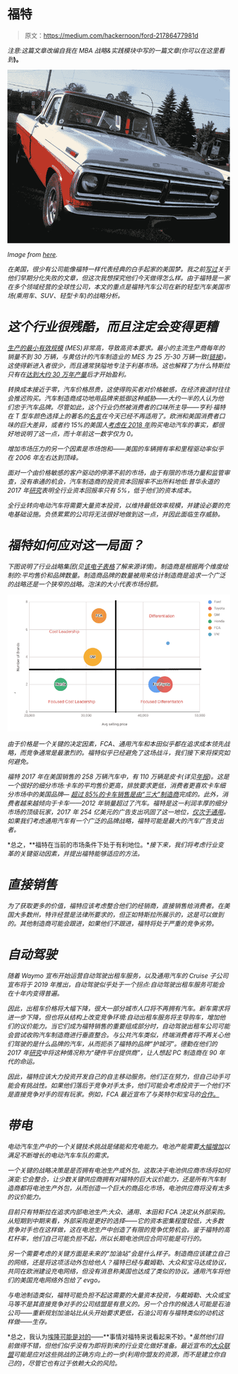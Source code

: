 # 福特

> 原文：<https://medium.com/hackernoon/ford-21786477981d>

*注意:这篇文章改编自我在 MBA 战略&实践模块中写的一篇文章(你可以在这里看到*[](https://warwick.ac.uk/services/aro/dar/quality/modules/postgraduate/ib/ib9t1/)**)。**

*![](img/d90c91d9fbad9367e559a84509d4b077.png)*

*Image from [here](https://www.thoughtco.com/ford-f-series-pickup-trucks-1973-1979-3273774).*

*在美国，很少有公司能像福特一样代表经典的白手起家的美国梦。我之前[写过](https://hackernoon.com/edsels-waterfall-2997e57c453b)关于他们早期分化失败的文章，但这次我想探究他们今天做得怎么样。由于福特是一家在多个领域经营的全球性公司，本文的重点是福特汽车公司在新的轻型汽车美国市场(乘用车、SUV、轻型卡车)的战略分析。*

# *这个行业很残酷，而且注定会变得更糟*

*[生产的最小有效规模](https://en.wikipedia.org/wiki/Minimum_efficient_scale) (MES)非常高，导致高资本要求。最小的主流生产商每年的销量不到 30 万辆，与黄估计的汽车制造业的 MES 为 25 万-30 万辆一致([链接](https://www.jstor.org/stable/4177434?seq=1#page_scan_tab_contents))。这使得新进入者很少，而且通常狭隘地专注于利基市场。这也解释了为什么特斯拉只有在[达到大约 30 万年产量](https://www.statista.com/statistics/715421/tesla-quarterly-vehicle-production/)后才开始盈利。*

*转换成本接近于零，汽车价格昂贵，这使得购买者对价格敏感，在经济衰退时往往会推迟购买。汽车制造商成功地用品牌来抵御这种威胁——大约一半的人认为他们忠于汽车品牌。尽管如此，这个行业仍然被消费者的口味所主导——亨利·福特在 T 型车颜色选择上的著名的[名言](https://www.goodreads.com/quotes/tag/model-t)在今天已经不再适用了。欧洲和美国消费者口味的巨大差异，或者约 15%的美国人[考虑在 2018 年](https://www.statista.com/statistics/512998/number-of-hybrid-electronic-vehicles-owned-by-persons-in-affluent-american-households/)购买电动汽车的事实，都很好地说明了这一点，而十年前这一数字仅为 0。*

*增加市场压力的另一个因素是市场饱和——美国的车辆拥有率和里程驱动率似乎在 2006 年左右达到顶峰。*

*面对一个由价格敏感的客户驱动的停滞不前的市场，由于有限的市场力量和监管审查，没有串通的机会，汽车制造商的投资资本回报率不出所料地低:普华永道的 2017 年[研究](https://www.strategyand.pwc.com/trend/2017-automotive-industry-trends)表明全行业资本回报率只有 5%，低于他们的资本成本。*

*全行业转向电动汽车将需要大量资本投资，以维持最低效率规模，并建设必要的充电基础设施。负债累累的公司将无法很好地做到这一点，并因此面临生存威胁。*

# *福特如何应对这一局面？*

*下图说明了行业战略集团(见[该电子表格](https://docs.google.com/spreadsheets/d/13dANUp9ExKRip7Bk1AwLDtAt_uigpV0UnUT16UlQPoE/edit?zx=y4mqbghhd4qx#gid=0&range=B13)了解来源详情)。制造商是根据两个维度绘制的:平均售价和品牌数量。制造商品牌的数量被用来估计制造商是追求一个广泛的战略还是一个狭窄的战略。泡沫的大小代表市场份额。*

*![](img/c93cf7581cde1f091a74462411ac9deb.png)*

*由于价格是一个关键的决定因素，FCA、通用汽车和本田似乎都在追求成本领先战略，而竞争通常是最激烈的。福特似乎已经避免了这场战斗，我们接下来将探究如何避免。*

*福特 2017 年在美国销售的 258 万辆汽车中，有 110 万辆是皮卡(详见[年报](https://shareholder.ford.com/investors/financials/annual-reports/default.aspx))。这是一个很好的细分市场:卡车的平均售价更高，排放要求更低，消费者更喜欢卡车细分市场中的美国品牌— [超过 85%的卡车销售是由“三大”制造商](https://www.cnbc.com/2018/04/26/ford-is-basically-giving-up-on-us-car-business-and-gm-is-not-far-behind.html)完成的。此外，消费者越来越倾向于卡车——2012 年销量超过了汽车。福特是这一利润丰厚的细分市场的顶级玩家，2017 年 254 亿美元的广告支出巩固了这一地位，[仅次于通用](https://www.statista.com/study/15984/automobile-advertising-in-the-us-statista-dossier/)。如果我们考虑通用汽车有一个广泛的品牌战略，福特可能是最大的汽车广告支出者。*

*总之，**福特在当前的市场条件下处于有利地位。**接下来，我们将考虑行业变革的关键驱动因素，并提出福特能够适应的方法。*

# *直接销售*

*为了获取更多的价值，福特应该考虑整合他们的经销商，直接销售给消费者。在美国大多数州，特许经营是法律所要求的，但正如特斯拉所展示的，这是可以做到的。其他制造商可能会跟进，如果他们不跟进，福特将处于严重的竞争劣势。*

# *自动驾驶*

*随着 Waymo 宣布开始运营自动驾驶出租车服务，以及通用汽车的 Cruise 子公司宣布将于 2019 年推出，自动驾驶似乎处于一个拐点:自动驾驶出租车服务可能会在十年内变得普遍。*

*因此，出租车价格将大幅下降，很大一部分城市人口将不再拥有汽车。新车需求将进一步下降，但也将从结构上改变竞争环境:自动出租车服务将主导购车，增加他们的议价能力。当它们成为福特销售的重要组成部分时，自动驾驶出租车公司可能会尝试收购汽车制造商进行垂直整合。与公共汽车类似，终端消费者将不再关心他们驾驶的是什么品牌的汽车，从而扼杀了福特的品牌“护城河”。德勤在他们的 2017 年[研究](https://www2.deloitte.com/content/dam/Deloitte/us/Documents/consumer-business/us-auto-the-future-of-the-automotive-value-chain.pdf)中将这种情况称为“硬件平台提供商”，让人想起 PC 制造商在 90 年代的命运。*

*因此，福特应该大力投资开发自己的自主移动服务。他们正在努力，但自己动手可能会有挑战性。如果他们落后于竞争对手太多，他们可能会考虑投资于一个他们不是直接竞争对手的现有玩家。例如，FCA 最近宣布了与英特尔和宝马的[合作。](https://www.bloomberg.com/news/articles/2017-08-16/fiat-chrysler-joins-bmw-intel-coalition-for-self-driving-autos)*

# *带电*

*电动汽车生产中的一个关键技术挑战是储能和充电能力。电池产能需要[大幅增加](https://www.bcg.com/en-ch/publications/2018/future-battery-production-electric-vehicles.aspx)以满足不断增长的电动汽车车队的需求。*

*一个关键的战略决策是是否拥有电池生产或外包。这取决于电池供应商市场将如何演变:它会整合，让少数关键供应商拥有对福特的巨大议价能力，还是所有汽车制造商都将电池生产外包，从而创造一个巨大的商品化市场，电池供应商将没有太多的议价能力。*

*目前只有特斯拉在追求内部电池生产:大众、通用、本田和 FCA 决定从外部采购。从短期到中期来看，外部采购是更好的选择——它的资本密集程度较低，大多数竞争对手也在这样做，这在电池生产中创造了有限的竞争优势机会。鉴于福特的高杠杆率，他们自己可能负担不起，所以长期电池供应合同可能是可行的。*

*另一个需要考虑的关键方面是未来的“加油站”会是什么样子。制造商应该建立自己的网络，还是将这项活动外包给他人？福特已经与戴姆勒、大众和宝马达成协议，共同在欧洲建设充电网络，但没有消息称美国也达成了类似的协议。通用汽车将他们的美国充电网络外包给了 evgo。*

*与电池制造类似，福特可能负担不起这需要的大量资本投资，与戴姆勒、大众或宝马等不是其直接竞争对手的公司结盟是有意义的。另一个合作的候选人可能是石油公司——重新规划加油站比从头开始要求更低，石油公司有与福特类似的动机这样做——生存。*

*总之，我认为[埃隆可能是对的](https://www.businessinsider.com/elon-musk-good-chance-ford-doesnt-survive-next-recession-2018-11)——**事情对福特来说看起来不妙。**虽然他们目前做得不错，但他们似乎没有为即将到来的行业变化做好准备。最近宣布的[大众联盟](https://www.theverge.com/2019/1/15/18183498/ford-volkswagen-alliance-trucks-vans-detroit-auto-show-2019)可能是应对这些挑战的正确方向上的一步(利用你盟友的资源，而不是建立你自己的)，尽管它也有过于依赖大众的风险。*